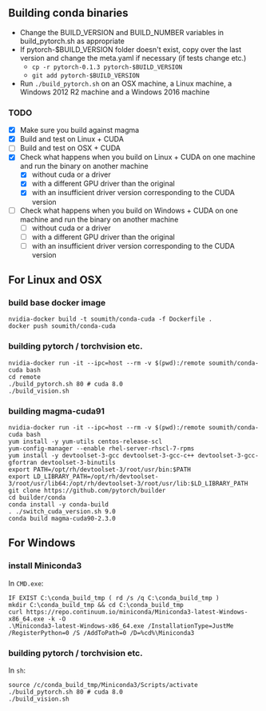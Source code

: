 ## Building conda binaries

- Change the BUILD_VERSION and BUILD_NUMBER variables in build_pytorch.sh as appropriate
- If pytorch-$BUILD_VERSION folder doesn't exist, copy over the last version and change the meta.yaml if necessary (if tests change etc.)
  - `cp -r pytorch-0.1.3 pytorch-$BUILD_VERSION`
  - `git add pytorch-$BUILD_VERSION`
- Run `./build_pytorch.sh` on an OSX machine, a Linux machine, a Windows 2012 R2 machine and a Windows 2016 machine

### TODO
- [x] Make sure you build against magma
- [x] Build and test on Linux + CUDA
- [ ] Build and test on OSX + CUDA
- [x] Check what happens when you build on Linux + CUDA on one machine and run the binary on another machine
  - [x] without cuda or a driver
  - [x] with a different GPU driver than the original
  - [x] with an insufficient driver version corresponding to the CUDA version
- [ ] Check what happens when you build on Windows + CUDA on one machine and run the binary on another machine
  - [ ] without cuda or a driver
  - [ ] with a different GPU driver than the original
  - [ ] with an insufficient driver version corresponding to the CUDA version

## For Linux and OSX

### build base docker image

```
nvidia-docker build -t soumith/conda-cuda -f Dockerfile .
docker push soumith/conda-cuda
```

### building pytorch / torchvision etc.

```
nvidia-docker run -it --ipc=host --rm -v $(pwd):/remote soumith/conda-cuda bash
cd remote
./build_pytorch.sh 80 # cuda 8.0
./build_vision.sh
```


### building magma-cuda91

```
nvidia-docker run -it --ipc=host --rm -v $(pwd):/remote soumith/conda-cuda bash
yum install -y yum-utils centos-release-scl
yum-config-manager --enable rhel-server-rhscl-7-rpms
yum install -y devtoolset-3-gcc devtoolset-3-gcc-c++ devtoolset-3-gcc-gfortran devtoolset-3-binutils
export PATH=/opt/rh/devtoolset-3/root/usr/bin:$PATH
export LD_LIBRARY_PATH=/opt/rh/devtoolset-3/root/usr/lib64:/opt/rh/devtoolset-3/root/usr/lib:$LD_LIBRARY_PATH
git clone https://github.com/pytorch/builder
cd builder/conda
conda install -y conda-build
. ./switch_cuda_version.sh 9.0
conda build magma-cuda90-2.3.0
```

## For Windows

### install Miniconda3

In `CMD.exe`:
```
IF EXIST C:\conda_build_tmp ( rd /s /q C:\conda_build_tmp )
mkdir C:\conda_build_tmp && cd C:\conda_build_tmp
curl https://repo.continuum.io/miniconda/Miniconda3-latest-Windows-x86_64.exe -k -O
.\Miniconda3-latest-Windows-x86_64.exe /InstallationType=JustMe /RegisterPython=0 /S /AddToPath=0 /D=%cd%\Miniconda3
```

### building pytorch / torchvision etc.

In `sh`:
```
source /c/conda_build_tmp/Miniconda3/Scripts/activate
./build_pytorch.sh 80 # cuda 8.0
./build_vision.sh
```

